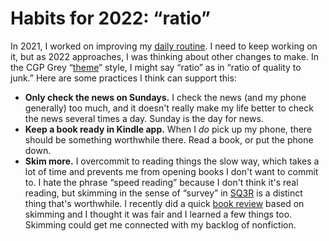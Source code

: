 # Habits for 2022: “ratio”

In 2021, I worked on improving my [daily routine][]. I need to keep
working on it, but as 2022 approaches, I was thinking about other
changes to make. In the CGP Grey “[theme][]” style, I might say
“ratio” as in “ratio of quality to junk.” Here are some practices I
think can support this:

[daily routine]: /20211030-my_daily_routine/ "My daily routine"
[theme]: https://www.youtube.com/watch?v=NVGuFdX5guE&ab_channel=CGPGrey "CGP Grey: Your Theme"


 * **Only check the news on Sundays.** I check the news (and my phone
   generally) too much, and it doesn't really make my life better to
   check the news several times a day. Sunday is the day for news.
 * **Keep a book ready in Kindle app.** When I _do_ pick up my phone,
   there should be something worthwhile there. Read a book, or put the
   phone down.
 * **Skim more.** I overcommit to reading things the slow way, which
   takes a lot of time and prevents me from opening books I don't want
   to commit to. I hate the phrase “speed reading” because I don't
   think it's real reading, but skimming in the sense of “survey” in
   [SQ3R][] is a distinct thing that's worthwhile. I recently did a
   quick [book review][] based on skimming and I thought it was fair
   and I learned a few things too. Skimming could get me connected
   with my backlog of nonfiction.

[SQ3R]: https://en.wikipedia.org/wiki/SQ3R "survey, question, read, recite and review"
[book review]: /20211213-practical_data_science_with_python_by_george/ "Practical Data Science with Python, by George"
